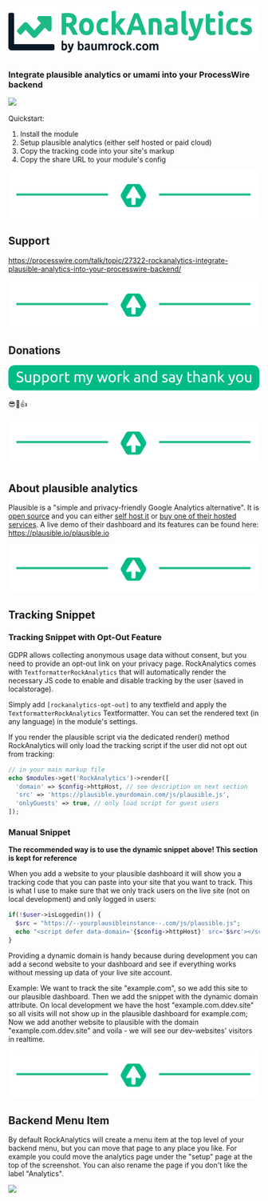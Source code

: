 <img src=https://github.com/baumrock/RockAnalytics/raw/main/RockAnalytics.svg height=100>

### Integrate plausible analytics or umami into your ProcessWire backend

<img src=https://i.imgur.com/q7IIR5V.png>

<br>

Quickstart:

1. Install the module
1. Setup plausible analytics (either self hosted or paid cloud)
1. Copy the tracking code into your site's markup
1. Copy the share URL to your module's config

<img src=https://github.com/baumrock/RockAnalytics/raw/main/hr.svg>

## Support

https://processwire.com/talk/topic/27322-rockanalytics-integrate-plausible-analytics-into-your-processwire-backend/

<img src=https://github.com/baumrock/RockAnalytics/raw/main/hr.svg>

## Donations

[![img](https://github.com/baumrock/RockFinder3/raw/master/donate.svg)](https://paypal.me/baumrock)

😎🤗👍

<img src=https://github.com/baumrock/RockAnalytics/raw/main/hr.svg>

## About plausible analytics

Plausible is a "simple and privacy-friendly Google Analytics alternative". It is [open source](https://plausible.io/open-source-website-analytics) and you can either [self host it](https://plausible.io/self-hosted-web-analytics) or [buy one of their hosted services](https://plausible.io/#pricing). A live demo of their dashboard and its features can be found here: https://plausible.io/plausible.io

<img src=https://github.com/baumrock/RockAnalytics/raw/main/hr.svg>

## Tracking Snippet

### Tracking Snippet with Opt-Out Feature

GDPR allows collecting anonymous usage data without consent, but you need to provide an opt-out link on your privacy page. RockAnalytics comes with `TextformatterRockAnalytics` that will automatically render the necessary JS code to enable and disable tracking by the user (saved in localstorage).

Simply add `[rockanalytics-opt-out]` to any textfield and apply the `TextformatterRockAnalytics` Textformatter. You can set the rendered text (in any language) in the module's settings.

If you render the plausible script via the dedicated render() method RockAnalytics will only load the tracking script if the user did not opt out from tracking:

```php
// in your main markup file
echo $modules->get('RockAnalytics')->render([
  'domain' => $config->httpHost, // see description on next section
  'src' => 'https://plausible.yourdomain.com/js/plausible.js',
  'onlyGuests' => true, // only load script for guest users
]);
```

### Manual Snippet

**The recommended way is to use the dynamic snippet above! This section is kept for reference**

When you add a website to your plausible dashboard it will show you a tracking code that you can paste into your site that you want to track. This is what I use to make sure that we only track users on the live site (not on local development) and only logged in users:

```php
if(!$user->isLoggedin()) {
  $src = "https://--yourplausibleinstance--.com/js/plausible.js";
  echo "<script defer data-domain='{$config->httpHost}' src='$src'></script>";
}
```

Providing a dynamic domain is handy because during development you can add a second website to your dashboard and see if everything works without messing up data of your live site account.

Example: We want to track the site "example.com", so we add this site to our plausible dashboard. Then we add the snippet with the dynamic domain attribute. On local development we have the host "example.com.ddev.site" so all visits will not show up in the plausible dashboard for example.com; Now we add another website to plausible with the domain "example.com.ddev.site" and voila - we will see our dev-websites' visitors in realtime.

<img src=https://github.com/baumrock/RockAnalytics/raw/main/hr.svg>

## Backend Menu Item

By default RockAnalytics will create a menu item at the top level of your backend menu, but you can move that page to any place you like. For example you could move the analytics page under the "setup" page at the top of the screenshot. You can also rename the page if you don't like the label "Analytics".

<img src=https://i.imgur.com/WjkRU1Q.png width=300>
